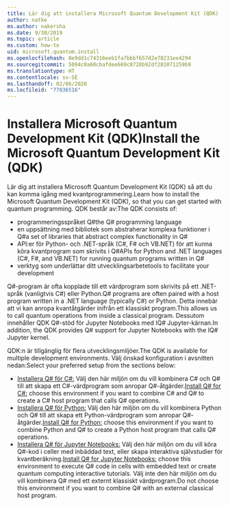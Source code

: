 ```yaml
---
title: Lär dig att installera Microsoft Quantum Development Kit (QDK)
author: natke
ms.author: nakersha
ms.date: 9/30/2019
ms.topic: article
ms.custom: how-to
uid: microsoft.quantum.install
ms.openlocfilehash: 0e9dd1c74316eeb1fa7bbbf657d2e78231ee4294
ms.sourcegitcommit: 5094c0a60cbafdee669c8728b92df281071259b9
ms.translationtype: HT
ms.contentlocale: sv-SE
ms.lasthandoff: 02/06/2020
ms.locfileid: "77036516"
---
```

# <a name="install-the-microsoft-quantum-development-kit-qdk"></a><span data-ttu-id="c8997-102">Installera Microsoft Quantum Development Kit (QDK)</span><span class="sxs-lookup"><span data-stu-id="c8997-102">Install the Microsoft Quantum Development Kit (QDK)</span></span>

<span data-ttu-id="c8997-103">Lär dig att installera Microsoft Quantum Development Kit (QDK) så att du kan komma igång med kvantprogrammering.</span><span class="sxs-lookup"><span data-stu-id="c8997-103">Learn how to install the Microsoft Quantum Development Kit (QDK), so that you can get started with quantum programming.</span></span> <span data-ttu-id="c8997-104">QDK består av:</span><span class="sxs-lookup"><span data-stu-id="c8997-104">The QDK consists of:</span></span>

- <span data-ttu-id="c8997-105">programmeringsspråket Q#</span><span class="sxs-lookup"><span data-stu-id="c8997-105">the Q# programming language</span></span>
- <span data-ttu-id="c8997-106">en uppsättning med bibliotek som abstraherar komplexa funktioner i Q#</span><span class="sxs-lookup"><span data-stu-id="c8997-106">a set of libraries that abstract complex functionality in Q#</span></span>
- <span data-ttu-id="c8997-107">API:er för Python- och .NET-språk (C#, F# och VB.NET) för att kunna köra kvantprogram som skrivits i Q#</span><span class="sxs-lookup"><span data-stu-id="c8997-107">APIs for Python and .NET languages (C#, F#, and VB.NET) for running quantum programs written in Q#</span></span>
- <span data-ttu-id="c8997-108">verktyg som underlättar ditt utvecklingsarbete</span><span class="sxs-lookup"><span data-stu-id="c8997-108">tools to facilitate your development</span></span>

<span data-ttu-id="c8997-109">Q#-program är ofta kopplade till ett värdprogram som skrivits på ett .NET-språk (vanligtvis C#) eller Python.</span><span class="sxs-lookup"><span data-stu-id="c8997-109">Q# programs are often paired with a host program written in a .NET language (typically C#) or Python.</span></span> <span data-ttu-id="c8997-110">Detta innebär att vi kan anropa kvantåtgärder inifrån ett klassiskt program.</span><span class="sxs-lookup"><span data-stu-id="c8997-110">This allows us to call quantum operations from inside a classical program.</span></span>
<span data-ttu-id="c8997-111">Dessutom innehåller QDK Q#-stöd för Jupyter Notebooks med IQ# Jupyter-kärnan.</span><span class="sxs-lookup"><span data-stu-id="c8997-111">In addition, the QDK provides Q# support for Jupyter Notebooks with the IQ# Jupyter kernel.</span></span>

<span data-ttu-id="c8997-112">QDK:n är tillgänglig för flera utvecklingsmiljöer.</span><span class="sxs-lookup"><span data-stu-id="c8997-112">The QDK is available for multiple development environments.</span></span> <span data-ttu-id="c8997-113">Välj önskad konfiguration i avsnitten nedan:</span><span class="sxs-lookup"><span data-stu-id="c8997-113">Select your preferred setup from the sections below:</span></span>

- <span data-ttu-id="c8997-114">[Installera Q# för C#:](xref:microsoft.quantum.install.cs) Välj den här miljön om du vill kombinera C# och Q# till att skapa ett C#-värdprogram som anropar Q#-åtgärder.</span><span class="sxs-lookup"><span data-stu-id="c8997-114">[Install Q# for C#:](xref:microsoft.quantum.install.cs) choose this environment if you want to combine C# and Q# to create a C# host program that calls Q# operations.</span></span>
- <span data-ttu-id="c8997-115">[Installera Q# för Python:](xref:microsoft.quantum.install.python) Välj den här miljön om du vill kombinera Python och Q# till att skapa ett Python-värdprogram som anropar Q#-åtgärder.</span><span class="sxs-lookup"><span data-stu-id="c8997-115">[Install Q# for Python:](xref:microsoft.quantum.install.python) choose this environment if you want to combine Python and Q# to create a Python host program that calls Q# operations.</span></span>
- <span data-ttu-id="c8997-116">[Installera Q# för Jupyter Notebooks:](xref:microsoft.quantum.install.jupyter) Välj den här miljön om du vill köra Q#-kod i celler med inbäddad text, eller skapa interaktiva självstudier för kvantberäkning.</span><span class="sxs-lookup"><span data-stu-id="c8997-116">[Install Q# for Jupyter Notebooks:](xref:microsoft.quantum.install.jupyter) choose this environment to execute Q# code in cells with embedded text or create quantum computing interactive tutorials.</span></span> <span data-ttu-id="c8997-117">Välj inte den här miljön om du vill kombinera Q# med ett externt klassiskt värdprogram.</span><span class="sxs-lookup"><span data-stu-id="c8997-117">Do not choose this environment if you want to combine Q# with an external classical host program.</span></span>
